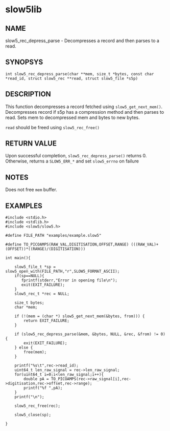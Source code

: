 # slow5lib

## NAME
slow5_rec_depress_parse - Decompresses a record and then parses to a read.

## SYNOPSYS
`int slow5_rec_depress_parse(char **mem, size_t *bytes, const char *read_id, struct slow5_rec **read, struct slow5_file *s5p)`

## DESCRIPTION
This function decompresses a record fetched using `slow5_get_next_mem()`.
Decompresses record if s5p has a compression method and then parses to read.
Sets mem to decompressed mem and bytes to new bytes.

`read` should be freed using `slow5_rec_free()`

## RETURN VALUE
Upon successful completion, `slow5_rec_depress_parse()` returns 0. Otherwise, returns a `SLOW5_ERR_*` and set `slow5_errno` on failure

## NOTES

Does not free `mem` buffer.

## EXAMPLES

```
#include <stdio.h>
#include <stdlib.h>
#include <slow5/slow5.h>

#define FILE_PATH "examples/example.slow5"

#define TO_PICOAMPS(RAW_VAL,DIGITISATION,OFFSET,RANGE) (((RAW_VAL)+(OFFSET))*((RANGE)/(DIGITISATION)))

int main(){

    slow5_file_t *sp = slow5_open_with(FILE_PATH,"r",SLOW5_FORMAT_ASCII);
    if(sp==NULL){
       fprintf(stderr,"Error in opening file\n");
       exit(EXIT_FAILURE);
    }
    slow5_rec_t *rec = NULL;

    size_t bytes;
    char *mem;

    if (!(mem = (char *) slow5_get_next_mem(&bytes, from))) {
        return EXIT_FAILURE;
    }

    if (slow5_rec_depress_parse(&mem, &bytes, NULL, &rec, &from) != 0) {
        exit(EXIT_FAILURE);
    } else {
        free(mem);
    }

    printf("%s\t",rec->read_id);
    uint64_t len_raw_signal = rec->len_raw_signal;
    for(uint64_t i=0;i<len_raw_signal;i++){
        double pA = TO_PICOAMPS(rec->raw_signal[i],rec->digitisation,rec->offset,rec->range);
        printf("%f ",pA);
    }
    printf("\n");

    slow5_rec_free(rec);

    slow5_close(sp);

}
```
